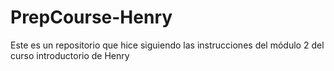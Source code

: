 # PrepCourse-Henry
Este es un repositorio que hice siguiendo las instrucciones del módulo 2 del curso introductorio de Henry

